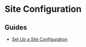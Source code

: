 # Site Configuration

## Guides

* [Set Up a Site Configuration](/10GettingStarted/20BasicConfiguration/30SiteConfiguration/SetUpASiteConfiguration.md)

